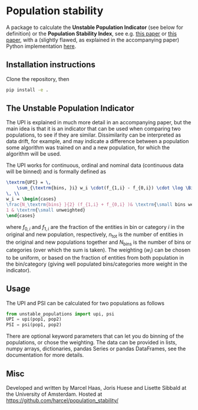 # Population stability
A package to calculate the **Unstable Population Indicator** (see below for definition) or the **Population Stability Index**, see e.g. [this paper](https://scholarworks.wmich.edu/cgi/viewcontent.cgi?article=4249&context=dissertations) or [this paper](https://mwburke.github.io/data%20science/2018/04/29/population-stability-index.html), with a (slightly flawed, as explained in the accompanying paper) Python implementation [here](https://github.com/mwburke/population-stability-index).

## Installation instructions
Clone the repository, then
```bash
pip install -e .
```

## The Unstable Population Indicator
The UPI is explained in much more detail in an accompanying paper, but the main idea is that it is an indicator that can be used when comparing two populations, to see if they are similar. Dissimilarity can be interpreted as data drift, for example, and may indicate a difference between a population some algorithm was trained on and a new population, for which the algorithm will be used.

The UPI works for continuous, ordinal and nominal data (continuous data will be binned) and is formally defined as

```latex
\textrm{UPI} = \,
	\sum_{\textrm{bins, }i} w_i \cdot(f_{1,i} - f_{0,i}) \cdot \log \Big( \frac{f_{1,i} + 1/n_\textrm{tot} }{f_{0,i} + 1/n_\textrm{tot} } \Big)  \\
\, \\
w_i = \begin{cases} 
\frac{N_\textrm{bins} }{2} (f_{1,i} + f_{0,i} )& \textrm{\small bins weighted by fraction}\\
1 & \textrm{\small unweighted}
\end{cases}
```
where $f_{0,i}$ and $f_{1,i}$ are the fraction of the entities in bin or category $i$ in the original and new population, respectively,  $n_\textrm{tot}$ is the number of entities in the original and new populations together and $N_\textrm{bins}$ is the number of bins or categories (over which the sum is taken). The weighting ($w_i$) can be chosen to be uniform, or based on the fraction of entities from both population in the bin/category (giving well populated bins/categories more weight in the indicator).


## Usage
The UPI and PSI can be calculated for two populations as follows
```python
from unstable_populations import upi, psi
UPI = upi(pop1, pop2)
PSI = psi(pop1, pop2)
```

There are optional keyword parameters that can let you do binning of the populations, or chose the weighting. The data can be provided in lists, numpy arrays, dictionaries, pandas Series or pandas DataFrames, see the documentation for more details.

## Misc
Developed and written by Marcel Haas, Joris Huese and Lisette Sibbald at the University of Amsterdam.
Hosted at https://github.com/harcel/population_stability/
